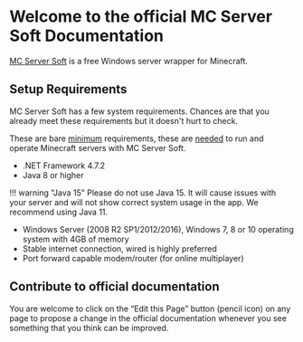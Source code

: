 # Welcome to the official MC Server Soft Documentation

[MC Server Soft](https://www.mcserversoft.com/) is a free Windows server wrapper for Minecraft.

## Setup Requirements

MC Server Soft has a few system requirements. Chances are that you already meet these requirements but it doesn't hurt to check.

These are bare <u>minimum</u> requirements, these are <u>needed</u> to run and operate Minecraft servers with MC Server Soft.

*   .NET Framework 4.7.2
*   Java 8 or higher

!!! warning "Java 15"
    Please do not use Java 15. It will cause issues with your server and will not show correct system usage in the app. We recommend using Java 11.

*   Windows Server (2008 R2 SP1/2012/2016), Windows 7, 8 or 10 operating system with 4GB of memory
*   Stable internet connection, wired is highly preferred
*   Port forward capable modem/router (for online multiplayer)

## Contribute to official documentation

You are welcome to click on the “Edit this Page” button (pencil icon) on any page to propose a change in the official documentation whenever you see something that you think can be improved.
